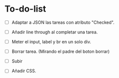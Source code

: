 # To-do-list

- [ ] Adaptar a JSON las tareas con atributo "Checked".
- [ ] Añadir line through al completar una tarea.
- [ ] Meter el input, label y br en un solo div.
- [ ] Borrar tarea. (Mirando el padre del boton borrar)
- [ ] Subir 
- [ ] Añadir CSS.

